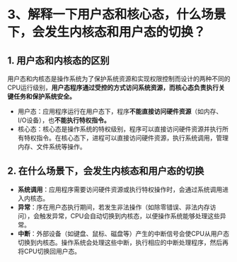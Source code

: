 # 3、解释一下用户态和核心态，什么场景下，会发生内核态和用户态的切换？

## 1. 用户态和内核态的区别

用户态和内核态是操作系统为了保护系统资源和实现权限控制而设计的两种不同的CPU运行级别，**用户态程序通过受控的方式访问系统资源，而核心态负责执行关键任务和保护系统安全。**

- 用户态：应用程序运行在用户态下，程序**不能直接访问硬件资源**（如内存、I/O设备），也**不能执行特权指令。**
- 核心态：核心态是操作系统的特权级别，程序可以直接访问硬件资源并执行所有特权指令。在核心态下，进程可以直接访问硬件资源，执行系统调用，管理内存、文件系统等操作。

## 2. 在什么场景下，会发生内核态和用户态的切换

- **系统调用**：应用程序需要访问硬件资源或执行特权操作时，会通过系统调用进入内核态。
- **异常**：序在用户态执行期间，若发生非法操作（如除零错误、非法内存访问），会触发异常，CPU会自动切换到内核态，以便操作系统能够处理这些异常。
- **中断**：外部设备（如键盘、鼠标、磁盘等）产生的中断信号会使CPU从用户态切换到内核态。操作系统会处理这些中断，执行相应的中断处理程序，然后再将CPU切换回用户态。